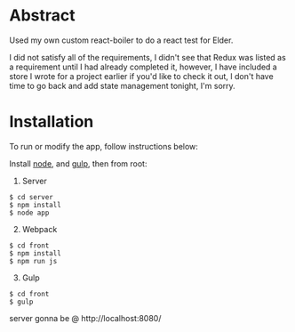 # Abstract

Used my own custom react-boiler to do a react test for Elder. 

I did not satisfy all of the requirements, I didn't see that Redux was listed as a requirement until I had already completed it, however, I have included a store I wrote for a project earlier if you'd like to check it out, I don't have time to go back and add state management tonight, I'm sorry.

# Installation
To run or modify the app, follow instructions below:

Install [node], and [gulp], then from root:

1. Server
```
$ cd server
$ npm install
$ node app
```
2. Webpack
```
$ cd front 
$ npm install
$ npm run js
```
3. Gulp
```
$ cd front
$ gulp
```

server gonna be @ http://localhost:8080/


[Node]:https://nodejs.org/download/
[Gulp]:https://github.com/gulpjs/gulp/blob/master/docs/getting-started.md
